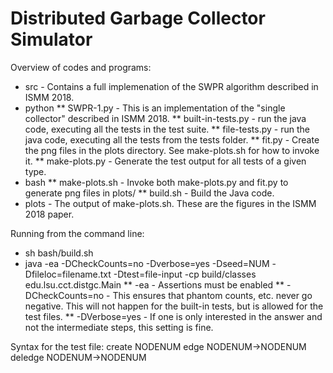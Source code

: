 # Distributed Garbage Collector Simulator

Overview of codes and programs:
* src - Contains a full implemenation of the SWPR algorithm described in ISMM 2018.
* python
** SWPR-1.py - This is an implementation of the "single collector" described in ISMM 2018.
** built-in-tests.py - run the java code, executing all the tests in the test suite.
** file-tests.py - run the java code, executing all the tests from the tests folder.
** fit.py - Create the png files in the plots directory. See make-plots.sh for how to invoke it.
** make-plots.py - Generate the test output for all tests of a given type.
* bash
** make-plots.sh - Invoke both make-plots.py and fit.py to generate png files in plots/
** build.sh - Build the Java code.
* plots - The output of make-plots.sh. These are the figures in the ISMM 2018 paper.

Running from the command line:
* sh bash/build.sh
* java -ea -DCheckCounts=no -Dverbose=yes -Dseed=NUM -Dfileloc=filename.txt -Dtest=file-input -cp build/classes edu.lsu.cct.distgc.Main
** -ea - Assertions must be enabled
** -DCheckCounts=no - This ensures that phantom counts, etc. never go negative. This will not happen for the built-in tests, but is allowed for the test files.
** -DVerbose=yes - If one is only interested in the answer and not the intermediate steps, this setting is fine.

Syntax for the test file:
 create NODENUM
 edge NODENUM-&gt;NODENUM
 deledge NODENUM-&gt;NODENUM
